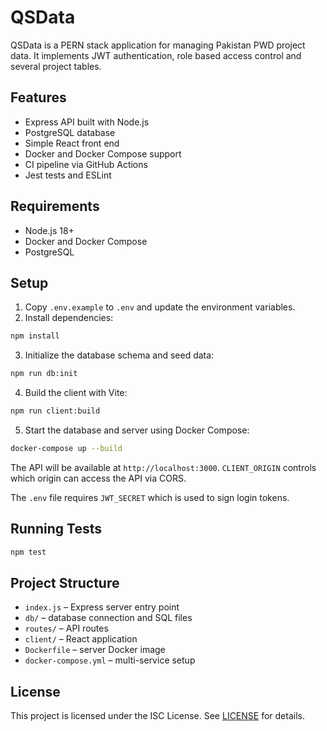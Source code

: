 # QSData

QSData is a PERN stack application for managing Pakistan PWD project data.
It implements JWT authentication, role based access control and several project tables.

## Features

- Express API built with Node.js
- PostgreSQL database
- Simple React front end
- Docker and Docker Compose support
- CI pipeline via GitHub Actions
- Jest tests and ESLint

## Requirements

- Node.js 18+
- Docker and Docker Compose
- PostgreSQL

## Setup

1. Copy `.env.example` to `.env` and update the environment variables.
2. Install dependencies:

```bash
npm install
```

3. Initialize the database schema and seed data:

```bash
npm run db:init
```

4. Build the client with Vite:

```bash
npm run client:build
```

5. Start the database and server using Docker Compose:

```bash
docker-compose up --build
```

The API will be available at `http://localhost:3000`.
`CLIENT_ORIGIN` controls which origin can access the API via CORS.

The `.env` file requires `JWT_SECRET` which is used to sign login tokens.

## Running Tests

```bash
npm test
```

## Project Structure

- `index.js` – Express server entry point
- `db/` – database connection and SQL files
- `routes/` – API routes
- `client/` – React application
- `Dockerfile` – server Docker image
- `docker-compose.yml` – multi-service setup

## License

This project is licensed under the ISC License. See [LICENSE](LICENSE) for details.
